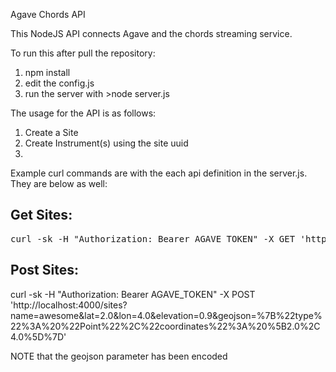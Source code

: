 Agave Chords API

This NodeJS API connects Agave and the chords streaming service.

To run this after pull the repository:

1. npm install
2. edit the config.js
3. run the server with >node server.js

The usage for the API is as follows:

1. Create a Site
2. Create Instrument(s) using the site uuid
3.

Example curl commands are with the each api definition in the server.js. They are below as well:

## Get Sites:

<pre>curl -sk -H "Authorization: Bearer AGAVE_TOKEN" -X GET 'http://localhost:4000/sites'</pre>


## Post Sites:

curl -sk -H "Authorization: Bearer AGAVE_TOKEN" -X POST 'http://localhost:4000/sites?name=awesome&lat=2.0&lon=4.0&elevation=0.9&geojson=%7B%22type%22%3A%20%22Point%22%2C%22coordinates%22%3A%20%5B2.0%2C4.0%5D%7D'

NOTE that the geojson parameter has been encoded
